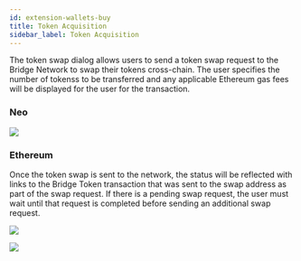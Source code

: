 ```yaml
---
id: extension-wallets-buy
title: Token Acquisition
sidebar_label: Token Acquisition
---
```


The token swap dialog allows users to send a token swap request to the Bridge Network to swap their tokens cross-chain.  The user specifies the number of tokenss to be transferred and any applicable Ethereum gas fees will be displayed for the user for the transaction.  

<h3>Neo</h3>

<img class='centered' src='/img/extension/neo-buy.jpg'></img>

<h3>Ethereum</h3>

Once the token swap is sent to the network, the status will be reflected with links to the Bridge Token transaction that was sent to the swap address as part of the swap request.  If there is a pending swap request, the user must wait until that request is completed before sending an additional swap request.

<img class='centered' src='/img/extension/eth-buy.jpg'></img>

<img class='centered' src='/img/extension/eth-buy-uniswap.jpg'></img>